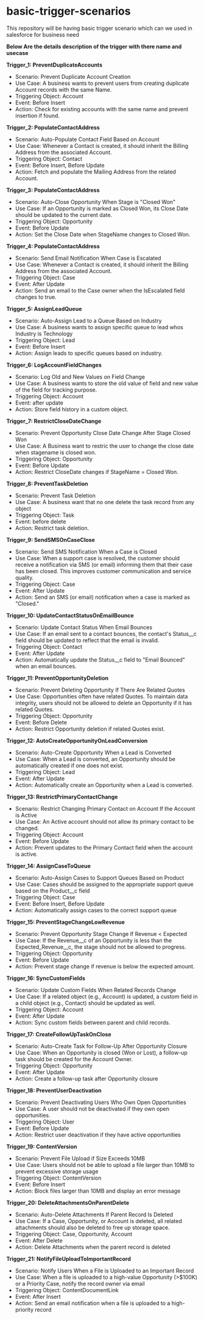 # basic-trigger-scenarios
This repository will be having basic trigger scenario which can we used in salesforce for business need

**Below Are the details description of the trigger with there name and usecase**

**Trigger_1: PreventDuplicateAccounts**
- Scenario: Prevent Duplicate Account Creation
- Use Case: A business wants to prevent users from creating duplicate Account records with the same Name.
- Triggering Object: Account
- Event: Before Insert
- Action: Check for existing accounts with the same name and prevent insertion if found.

**Trigger_2: PopulateContactAddress**
- Scenario: Auto-Populate Contact Field Based on Account
- Use Case: Whenever a Contact is created, it should inherit the Billing Address from the associated Account.
- Triggering Object: Contact
- Event: Before Insert, Before Update
- Action: Fetch and populate the Mailing Address from the related Account.

**Trigger_3: PopulateContactAddress**
- Scenario: Auto-Close Opportunity When Stage is "Closed Won"
- Use Case: If an Opportunity is marked as Closed Won, its Close Date should be updated to the current date.
- Triggering Object: Opportunity
- Event: Before Update
- Action: Set the Close Date when StageName changes to Closed Won.

**Trigger_4: PopulateContactAddress**
- Scenario: Send Email Notification When Case is Escalated
- Use Case: Whenever a Contact is created, it should inherit the Billing Address from the associated Account.
- Triggering Object: Case
- Event: After Update
- Action: Send an email to the Case owner when the IsEscalated field changes to true.

**Trigger_5: AssignLeadQueue**
- Scenario: Auto-Assign Lead to a Queue Based on Industry
- Use Case: A business wants to assign specific queue to lead whos Industry is Technology
- Triggering Object: Lead 
- Event: Before Insert
- Action: Assign leads to specific queues based on industry.

**Trigger_6: LogAccountFieldChanges**
- Scenario: Log Old and New Values on Field Change
- Use Case: A business wants to store the old value of field and new value of the field for tracking purpose.
- Triggering Object: Account 
- Event: after update
- Action: Store field history in a custom object.

**Trigger_7: RestrictCloseDateChange**
- Scenario: Prevent Opportunity Close Date Change After Stage Closed Won
- Use Case: A Business want to restric the user to change the close date when stagename is closed won.
- Triggering Object: Opportunity 
- Event: Before Update
- Action: Restrict CloseDate changes if StageName = Closed Won.

**Trigger_8: PreventTaskDeletion**
- Scenario: Prevent Task Deletion
- Use Case: A business want that no one delete the task record from any object
- Triggering Object: Task
- Event: before delete
- Action: Restrict task deletion.

**Trigger_9: SendSMSOnCaseClose**
- Scenario: Send SMS Notification When a Case is Closed
- Use Case: When a support case is resolved, the customer should receive a notification via SMS (or email) informing them that their case has been closed. This improves customer communication and service quality.
- Triggering Object:  Case
- Event: After Update
- Action: Send an SMS (or email) notification when a case is marked as "Closed."

**Trigger_10: UpdateContactStatusOnEmailBounce**
- Scenario: Update Contact Status When Email Bounces
- Use Case: If an email sent to a contact bounces, the contact's Status__c field should be updated to reflect that the email is invalid.
- Triggering Object: Contact
- Event: After Update 
- Action: Automatically update the Status__c field to "Email Bounced" when an email bounces.

**Trigger_11: PreventOpportunityDeletion**
- Scenario: Prevent Deleting Opportunity If There Are Related Quotes
- Use Case: Opportunities often have related Quotes. To maintain data integrity, users should not be allowed to delete an Opportunity if it has related Quotes.
- Triggering Object: Opportunity
- Event: Before Delete
- Action: Restrict Opportunity deletion if related Quotes exist.

**Trigger_12: AutoCreateOpportunityOnLeadConversion**
- Scenario: Auto-Create Opportunity When a Lead is Converted
- Use Case: When a Lead is converted, an Opportunity should be automatically created if one does not exist.
- Triggering Object: Lead 
- Event: After Update
- Action: Automatically create an Opportunity when a Lead is converted.

**Trigger_13: RestrictPrimaryContactChange**
- Scenario: Restrict Changing Primary Contact on Account If the Account is Active
- Use Case: An Active account should not allow its primary contact to be changed.
- Triggering Object: Account
- Event: Before Update
- Action: Prevent updates to the Primary Contact field when the account is active.

**Trigger_14: AssignCaseToQueue**
- Scenario: Auto-Assign Cases to Support Queues Based on Product
- Use Case: Cases should be assigned to the appropriate support queue based on the Product__c field
- Triggering Object: Case
- Event: Before Insert, Before Update
- Action: Automatically assign cases to the correct support queue

**Trigger_15: PreventStageChangeLowRevenue**
- Scenario: Prevent Opportunity Stage Change If Revenue < Expected
- Use Case: If the Revenue__c of an Opportunity is less than the Expected_Revenue__c, the stage should not be allowed to progress.
- Triggering Object: Opportunity
- Event: Before Update
- Action: Prevent stage change if revenue is below the expected amount.

**Trigger_16: SyncCustomFields**
- Scenario: Update Custom Fields When Related Records Change
- Use Case: If a related object (e.g., Account) is updated, a custom field in a child object (e.g., Contact) should be updated as well.
- Triggering Object: Account 
- Event: After Update
- Action: Sync custom fields between parent and child records.

**Trigger_17: CreateFollowUpTaskOnClose**
- Scenario: Auto-Create Task for Follow-Up After Opportunity Closure
- Use Case: When an Opportunity is closed (Won or Lost), a follow-up task should be created for the Account Owner.
- Triggering Object: Opportunity
- Event: After Update
- Action: Create a follow-up task after Opportunity closure

**Trigger_18: PreventUserDeactivation**
- Scenario: Prevent Deactivating Users Who Own Open Opportunities
- Use Case: A user should not be deactivated if they own open opportunities.
- Triggering Object: User  
- Event: Before Update
- Action: Restrict user deactivation if they have active opportunities

**Trigger_19: ContentVersion**
- Scenario: Prevent File Upload if Size Exceeds 10MB
- Use Case: Users should not be able to upload a file larger than 10MB to prevent excessive storage usage
- Triggering Object:  ContentVersion
- Event: Before Insert
- Action: Block files larger than 10MB and display an error message

**Trigger_20: DeleteAttachmentsOnParentDelete**
- Scenario: Auto-Delete Attachments If Parent Record Is Deleted
- Use Case: If a Case, Opportunity, or Account is deleted, all related attachments should also be deleted to free up storage space.
- Triggering Object: Case, Opportunity, Account
- Event: After Delete
- Action: Delete Attachments when the parent record is deleted

**Trigger_21: NotifyFileUploadToImportantRecord**
- Scenario: Notify Users When a File is Uploaded to an Important Record
- Use Case: When a file is uploaded to a high-value Opportunity (>$100K) or a Priority Case, notify the record owner via email
- Triggering Object:  ContentDocumentLink
- Event: After Insert
- Action: Send an email notification when a file is uploaded to a high-priority record


